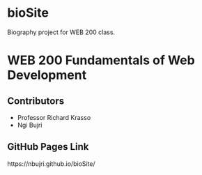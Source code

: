 # bioSite

Biography project for WEB 200 class.

<h1>WEB 200 Fundamentals of Web Development</h1>
<h2>Contributors</h2>
<ul>
    <li>Professor Richard Krasso</li>
    <li>Ngi Bujri</li>
</ul>
<h2>GitHub Pages Link</h2>
<a>https://nbujri.github.io/bioSite/</a>